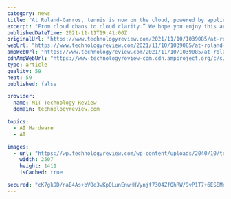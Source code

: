 ```yaml
---
category: news
title: "At Roland-Garros, tennis is now on the cloud, powered by applied AI"
excerpt: "From cloud chaos to cloud clarity.” We hope you enjoy this article. Michael Tonge, director of partnerships, hospitality, and ticketing, French Tennis Federation, talks about how they have redefined the experience for fans,"
publishedDateTime: 2021-11-11T19:41:00Z
originalUrl: "https://www.technologyreview.com/2021/11/10/1039085/at-roland-garros-tennis-is-now-on-the-cloud-powered-by-applied-ai/"
webUrl: "https://www.technologyreview.com/2021/11/10/1039085/at-roland-garros-tennis-is-now-on-the-cloud-powered-by-applied-ai/"
ampWebUrl: "https://www.technologyreview.com/2021/11/10/1039085/at-roland-garros-tennis-is-now-on-the-cloud-powered-by-applied-ai/amp/"
cdnAmpWebUrl: "https://www-technologyreview-com.cdn.ampproject.org/c/s/www.technologyreview.com/2021/11/10/1039085/at-roland-garros-tennis-is-now-on-the-cloud-powered-by-applied-ai/amp/"
type: article
quality: 59
heat: 59
published: false

provider:
  name: MIT Technology Review
  domain: technologyreview.com

topics:
  - AI Hardware
  - AI

images:
  - url: "https://wp.technologyreview.com/wp-content/uploads/2040/10/tennis.png?w=2507"
    width: 2507
    height: 1411
    isCached: true

secured: "cK7gk9D/naE4As+bVOe3wKpOLunEnwHHVynjf73O4ZfQhRW/9vP1T7+6ESEMnbrzMBbjgRFbspBS+XqPluv6ZL67P66/uQ2F6bgkz3c7klntZ+rXTENV2gkwmFpkqpeuClCIsQzY/fEuJtChExoX9YWCRPoPExbEORKZ0FxdrLFbUanyblAllIgfVg6RK7k6yOf6s8tS4q85TEX2zGRI+BSoM0fWQ08nOQsLcv2rbGgoeViWT5FbVZDaoG5Iq2nbLeU6mKcs+ukiznPvX8gGlBGa1hTHvQtrPaUyiKntCp3+5dtBNpDlR+nszIDEsPKKuB3Fj0bRbKKH6uipPjh1MfkIMyM/IUN2+WqMK9bFRAM=;gZj/Ws7uoLEjI4UgZ1NU/Q=="
---
```


